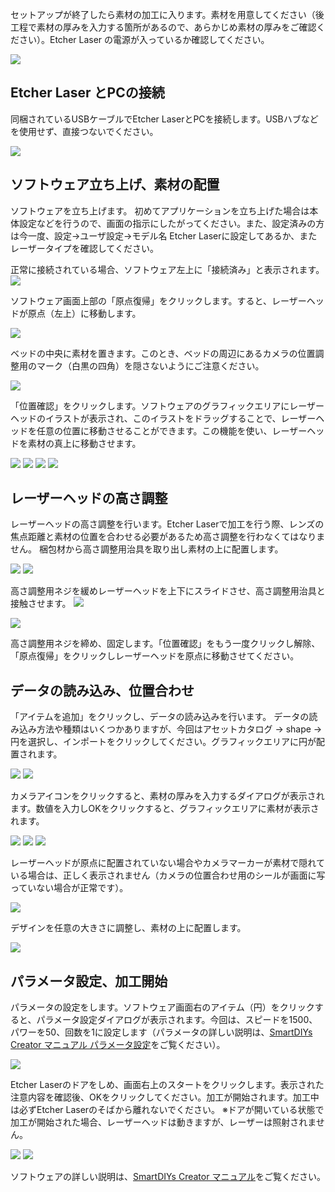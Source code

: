 セットアップが終了したら素材の加工に入ります。素材を用意してください（後工程で素材の厚みを入力する箇所があるので、あらかじめ素材の厚みをご確認ください）。Etcher Laser の電源が入っているか確認してください。

<img src="./images/first_processing_pc_1.jpg">

## Etcher Laser とPCの接続
同梱されているUSBケーブルでEtcher LaserとPCを接続します。USBハブなどを使用せず、直接つないでください。

<img src="./images/software_setup_pc.jpg">

## ソフトウェア立ち上げ、素材の配置
ソフトウェアを立ち上げます。 初めてアプリケーションを立ち上げた場合は本体設定などを行うので、画面の指示にしたがってください。また、設定済みの方は今一度、設定→ユーザ設定→モデル名 Etcher Laserに設定してあるか、またレーザータイプを確認してください。

正常に接続されている場合、ソフトウェア左上に「接続済み」と表示されます。
<img src="./images/first_processing_pc_2.jpg">

ソフトウェア画面上部の「原点復帰」をクリックします。すると、レーザーヘッドが原点（左上）に移動します。

<img src="./images/first_processing_pc_4.jpg">

ベッドの中央に素材を置きます。このとき、ベッドの周辺にあるカメラの位置調整用のマーク（白黒の四角）を隠さないようにご注意ください。

<img src="./images/first_processing_pc_3.jpg">

「位置確認」をクリックします。ソフトウェアのグラフィックエリアにレーザーヘッドのイラストが表示され、このイラストをドラッグすることで、レーザーヘッドを任意の位置に移動させることができます。この機能を使い、レーザーヘッドを素材の真上に移動させます。

<img src="./images/first_processing_pc_5.jpg">

<img src="./images/first_processing_pc_6.jpg">

<img src="./images/first_processing_pc_7.jpg">

<img src="./images/first_processing_pc_8.jpg">

## レーザーヘッドの高さ調整
レーザーヘッドの高さ調整を行います。Etcher Laserで加工を行う際、レンズの焦点距離と素材の位置を合わせる必要があるため高さ調整を行わなくてはなりません。
梱包材から高さ調整用治具を取り出し素材の上に配置します。

<img src="./images/hardware_setup_11.jpg">

<img src="./images/first_processing_pc_9.jpg">

高さ調整用ネジを緩めレーザーヘッドを上下にスライドさせ、高さ調整用治具と接触させます。
<img src="./images/first_processing_pc_10.jpg">

<img src="./images/first_processing_pc_8.png">

高さ調整用ネジを締め、固定します。「位置確認」をもう一度クリックし解除、「原点復帰」をクリックしレーザーヘッドを原点に移動させてください。

## データの読み込み、位置合わせ
「アイテムを追加」をクリックし、データの読み込みを行います。
データの読み込み方法や種類はいくつかありますが、今回はアセットカタログ → shape → 円を選択し、インポートをクリックしてください。グラフィックエリアに円が配置されます。

<img src="./images/first_processing_pc_11.jpg">

<img src="./images/first_processing_pc_12.jpg">

カメラアイコンをクリックすると、素材の厚みを入力するダイアログが表示されます。数値を入力しOKをクリックすると、グラフィックエリアに素材が表示されます。

<img src="./images/first_processing_pc_13.jpg">

<img src="./images/first_processing_pc_14.jpg">

<img src="./images/first_processing_pc_15.jpg">

レーザーヘッドが原点に配置されていない場合やカメラマーカーが素材で隠れている場合は、正しく表示されません（カメラの位置合わせ用のシールが画面に写っていない場合が正常です）。

<img src="./images/first_processing_pc_16.jpg">

デザインを任意の大きさに調整し、素材の上に配置します。

<img src="./images/first_processing_pc_17.jpg">

## パラメータ設定、加工開始
パラメータの設定をします。ソフトウェア画面右のアイテム（円）をクリックすると、パラメータ設定ダイアログが表示されます。今回は、スピードを1500、パワーを50、回数を1に設定します（パラメータの詳しい説明は、[SmartDIYs Creator マニュアル パラメータ設定](https://www.smartdiys.com/manual/smartdiys-creator-parameter/)をご覧ください）。

<img src="./images/first_processing_pc_18.jpg">

Etcher Laserのドアをしめ、画面右上のスタートをクリックします。表示された注意内容を確認後、OKをクリックしてください。加工が開始されます。加工中は必ずEtcher Laserのそばから離れないでください。
※ドアが開いている状態で加工が開始された場合、レーザーヘッドは動きますが、レーザーは照射されません。

<img src="./images/first_processing_pc_19.jpg">

<img src="./images/first_processing_pc_20.jpg">

ソフトウェアの詳しい説明は、[SmartDIYs Creator マニュアル](https://www.smartdiys.com/manual/smartdiys-creator-about/)をご覧ください。
